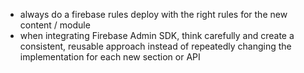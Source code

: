 - always do a firebase rules deploy with the right rules for the new content / module
- when integrating Firebase Admin SDK, think carefully and create a consistent, reusable approach instead of repeatedly changing the implementation for each new section or API